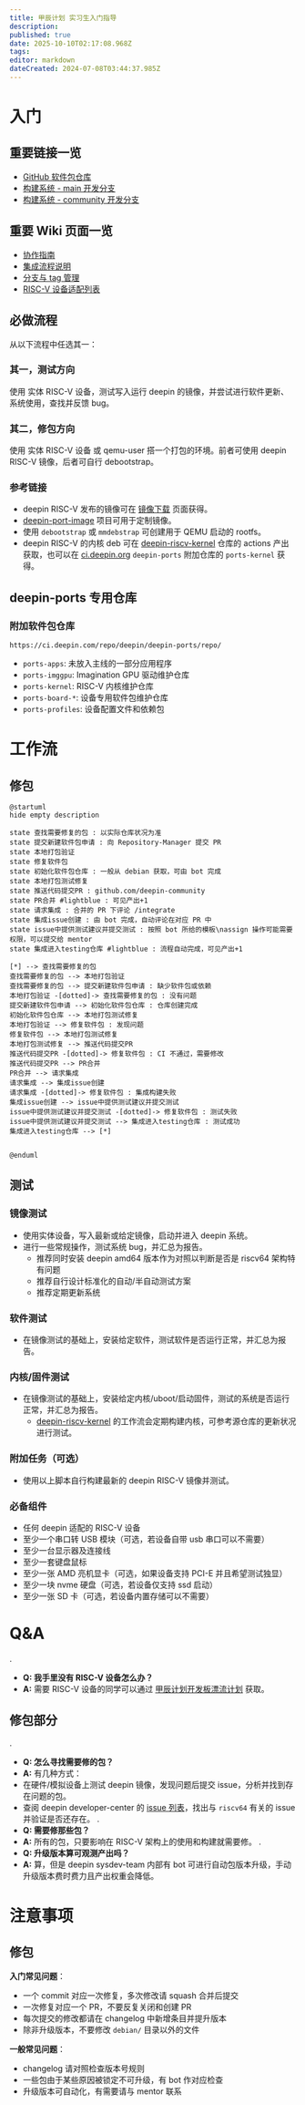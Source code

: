 ```yaml
---
title: 甲辰计划 实习生入门指导
description: 
published: true
date: 2025-10-10T02:17:08.968Z
tags: 
editor: markdown
dateCreated: 2024-07-08T03:44:37.985Z
---
```


# 入门

## 重要链接一览

- [GitHub 软件包仓库](https://github.com/deepin-community/)
- [构建系统 - main 开发分支](https://build.deepin.com/project/show/deepin:Develop:main)
- [构建系统 - community 开发分支](https://build.deepin.com/project/show/deepin:Develop:community)

## 重要 Wiki 页面一览

- [协作指南](https://wiki.deepin.org/zh/05_HOW-TO/06_%E5%8F%82%E4%B8%8Edeepin%E8%B4%A1%E7%8C%AE%E7%9B%B8%E5%85%B3/deepin-community%E5%8D%8F%E4%BD%9C%E6%B5%81%E7%A8%8B)
- [集成流程说明](https://wiki.deepin.org/zh/03_%E6%8A%80%E6%9C%AF%E8%A7%84%E8%8C%83/00_%E8%BD%AF%E4%BB%B6%E5%8C%85%E4%B8%8E%E4%BB%93%E5%BA%93%E7%AE%A1%E7%90%86%E8%A7%84%E8%8C%83/%E9%9B%86%E6%88%90%E8%AF%B4%E6%98%8E)
- [分支与 tag 管理](https://wiki.deepin.org/zh/03_%E6%8A%80%E6%9C%AF%E8%A7%84%E8%8C%83/03_%E5%85%B6%E4%BB%96%E8%A7%84%E8%8C%83/deepin-community%E5%88%86%E6%94%AF%E4%B8%8ETag%E7%AE%A1%E7%90%86)
- [RISC-V 设备适配列表](https://wiki.deepin.org/zh/02_%E7%A1%AC%E4%BB%B6wiki/01_%E8%AE%BE%E5%A4%87%E9%80%82%E9%85%8D%E5%88%97%E8%A1%A8/deepin%E5%A4%9A%E6%9E%B6%E6%9E%84%E9%80%82%E9%85%8D%E6%9C%BA%E5%9E%8B%E6%B8%85%E5%8D%95)

## 必做流程

从以下流程中任选其一：

### 其一，测试方向

使用 实体 RISC-V 设备，测试写入运行 deepin 的镜像，并尝试进行软件更新、系统使用，查找并反馈 bug。

### 其二，修包方向

使用 实体 RISC-V 设备 或 qemu-user 搭一个打包的环境。前者可使用 deepin RISC-V 镜像，后者可自行 debootstrap。

### 参考链接

- deepin RISC-V 发布的镜像可在 [镜像下载](https://deepin-community.github.io/sig-deepin-ports/images/riscv64) 页面获得。
- [deepin-port-image](https://github.com/YukariChiba/deepin-ports-image/) 项目可用于定制镜像。
- 使用 `debootstrap` 或 `mmdebstrap` 可创建用于 QEMU 启动的 rootfs。
- deepin RISC-V 的内核 deb 可在 [deepin-riscv-kernel](https://github.com/deepin-community/deepin-riscv-kernel/) 仓库的 actions 产出获取，也可以在 [ci.deepin.org](https://ci.deepin.com/repo/deepin/deepin-ports/repo/) `deepin-ports` 附加仓库的 `ports-kernel` 获得。

## deepin-ports 专用仓库

### 附加软件包仓库

`https://ci.deepin.com/repo/deepin/deepin-ports/repo/`

- `ports-apps`: 未放入主线的一部分应用程序
- `ports-imggpu`: Imagination GPU 驱动维护仓库
- `ports-kernel`: RISC-V 内核维护仓库
- `ports-board-*`: 设备专用软件包维护仓库
- `ports-profiles`: 设备配置文件和依赖包

# 工作流

## 修包

```plantuml
@startuml
hide empty description

state 查找需要修复的包 : 以实际仓库状况为准
state 提交新建软件包申请 : 向 Repository-Manager 提交 PR
state 本地打包验证
state 修复软件包
state 初始化软件包仓库 : 一般从 debian 获取，可由 bot 完成
state 本地打包测试修复
state 推送代码提交PR : github.com/deepin-community
state PR合并 #lightblue : 可见产出+1
state 请求集成 : 合并的 PR 下评论 /integrate
state 集成issue创建 : 由 bot 完成，自动评论在对应 PR 中
state issue中提供测试建议并提交测试 : 按照 bot 所给的模板\nassign 操作可能需要权限，可以提交给 mentor
state 集成进入testing仓库 #lightblue : 流程自动完成，可见产出+1

[*] --> 查找需要修复的包
查找需要修复的包 --> 本地打包验证
查找需要修复的包 --> 提交新建软件包申请 : 缺少软件包或依赖
本地打包验证 -[dotted]-> 查找需要修复的包 : 没有问题
提交新建软件包申请 --> 初始化软件包仓库 : 仓库创建完成
初始化软件包仓库 --> 本地打包测试修复
本地打包验证 --> 修复软件包 : 发现问题
修复软件包 --> 本地打包测试修复
本地打包测试修复 --> 推送代码提交PR
推送代码提交PR -[dotted]-> 修复软件包 : CI 不通过，需要修改
推送代码提交PR --> PR合并
PR合并 --> 请求集成
请求集成 --> 集成issue创建
请求集成 -[dotted]-> 修复软件包 : 集成构建失败
集成issue创建 --> issue中提供测试建议并提交测试
issue中提供测试建议并提交测试 -[dotted]-> 修复软件包 : 测试失败
issue中提供测试建议并提交测试 --> 集成进入testing仓库 : 测试成功
集成进入testing仓库 --> [*]


@enduml
```

## 测试

### 镜像测试

- 使用实体设备，写入最新或给定镜像，启动并进入 deepin 系统。
- 进行一些常规操作，测试系统 bug，并汇总为报告。
	- 推荐同时安装 deepin amd64 版本作为对照以判断是否是 riscv64 架构特有问题
  - 推荐自行设计标准化的自动/半自动测试方案
  - 推荐定期更新系统

### 软件测试

- 在镜像测试的基础上，安装给定软件，测试软件是否运行正常，并汇总为报告。

### 内核/固件测试

- 在镜像测试的基础上，安装给定内核/uboot/启动固件，测试的系统是否运行正常，并汇总为报告。
	- [deepin-riscv-kernel](https://github.com/deepin-community/deepin-riscv-kernel/) 的工作流会定期构建内核，可参考源仓库的更新状况进行测试。

### 附加任务（可选）

- 使用以上脚本自行构建最新的 deepin RISC-V 镜像并测试。

### 必备组件

- 任何 deepin 适配的 RISC-V 设备
- 至少一个串口转 USB 模块（可选，若设备自带 usb 串口可以不需要）
- 至少一台显示器及连接线
- 至少一套键盘鼠标
- 至少一张 AMD 亮机显卡（可选，如果设备支持 PCI-E 并且希望测试独显）
- 至少一块 nvme 硬盘（可选，若设备仅支持 ssd 启动）
- 至少一张 SD 卡（可选，若设备内置存储可以不需要）

# Q&A

.
  - **Q: 我手里没有 RISC-V 设备怎么办？**
  - **A:** 需要 RISC-V 设备的同学可以通过 [甲辰计划开发板漂流计划](https://github.com/rv2036/riscv-board-wandering) 获取。 

## 修包部分

.
  - **Q: 怎么寻找需要修的包？**
  - **A:** 有几种方式：
  - 在硬件/模拟设备上测试 deepin 镜像，发现问题后提交 issue，分析并找到存在问题的包。
  - 查阅 deepin developer-center 的 [issue 列表](https://github.com/linuxdeepin/developer-center/issues)，找出与 `riscv64` 有关的 issue 并验证是否还存在。
.
  - **Q: 需要修那些包？**
  - **A:** 所有的包，只要影响在 RISC-V 架构上的使用和构建就需要修。
.
  - **Q: 升级版本算可观测产出吗？**
  - **A:** 算，但是 deepin sysdev-team 内部有 bot 可进行自动包版本升级，手动升级版本费时费力且产出权重会降低。

# 注意事项

## 修包

**入门常见问题**：
- 一个 commit 对应一次修复，多次修改请 squash 合并后提交
- 一次修复对应一个 PR，不要反复关闭和创建 PR
- 每次提交的修改都请在 changelog 中新增条目并提升版本
- 除非升级版本，不要修改 `debian/` 目录以外的文件

**一般常见问题**：
- changelog 请对照检查版本号规则
- 一些包由于某些原因被锁定不可升级，有 bot 作对应检查
- 升级版本可自动化，有需要请与 mentor 联系